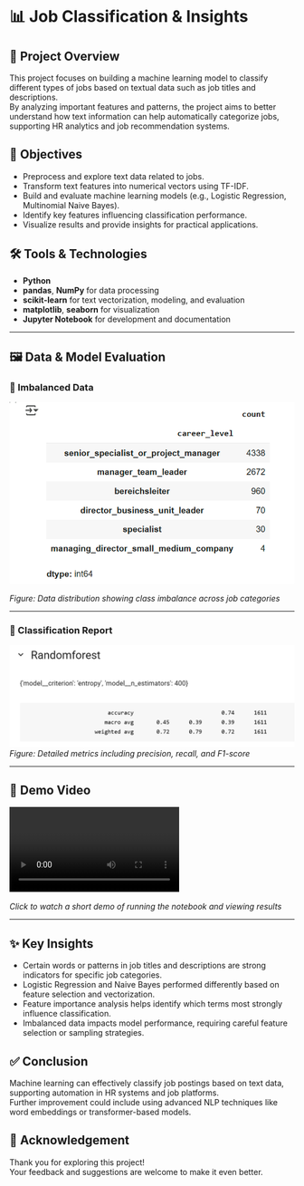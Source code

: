 # 📊 Job Classification & Insights

## 📌 Project Overview
This project focuses on building a machine learning model to classify different types of jobs based on textual data such as job titles and descriptions.  
By analyzing important features and patterns, the project aims to better understand how text information can help automatically categorize jobs, supporting HR analytics and job recommendation systems.

## 🎯 Objectives
- Preprocess and explore text data related to jobs.
- Transform text features into numerical vectors using TF-IDF.
- Build and evaluate machine learning models (e.g., Logistic Regression, Multinomial Naive Bayes).
- Identify key features influencing classification performance.
- Visualize results and provide insights for practical applications.

## 🛠️ Tools & Technologies
- **Python**  
- **pandas**, **NumPy** for data processing  
- **scikit-learn** for text vectorization, modeling, and evaluation  
- **matplotlib**, **seaborn** for visualization  
- **Jupyter Notebook** for development and documentation

---

## 🖼️ Data & Model Evaluation

### 📌 Imbalanced Data

![Imbalanced Data](https://github.com/Phat-ops/job_level_NLP/blob/main/Screenshot%202025-07-16%20085222.png?raw=true)

*Figure: Data distribution showing class imbalance across job categories*

---


### 📝 Classification Report

![Classification Report](https://github.com/Phat-ops/job_level_NLP/blob/main/Screenshot%202025-07-16%20090547.png?raw=true)
*Figure: Detailed metrics including precision, recall, and F1-score*

---

## 🎥 Demo Video

![Video demo](https://github.com/Phat-ops/job_level_NLP/blob/main/screen-recording-2025-07-16-084222_aWecTV58.mp4)

*Click to watch a short demo of running the notebook and viewing results*

---

## ✨ Key Insights
- Certain words or patterns in job titles and descriptions are strong indicators for specific job categories.
- Logistic Regression and Naive Bayes performed differently based on feature selection and vectorization.
- Feature importance analysis helps identify which terms most strongly influence classification.
- Imbalanced data impacts model performance, requiring careful feature selection or sampling strategies.

## ✅ Conclusion
Machine learning can effectively classify job postings based on text data, supporting automation in HR systems and job platforms.  
Further improvement could include using advanced NLP techniques like word embeddings or transformer-based models.

## 🙏 Acknowledgement
Thank you for exploring this project!  
Your feedback and suggestions are welcome to make it even better.
